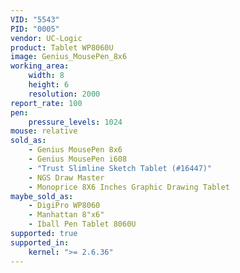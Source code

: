 ```yaml
---
VID: "5543"
PID: "0005"
vendor: UC-Logic
product: Tablet WP8060U
image: Genius_MousePen_8x6
working_area:
    width: 8
    height: 6
    resolution: 2000
report_rate: 100
pen:
    pressure_levels: 1024
mouse: relative
sold_as:
    - Genius MousePen 8x6
    - Genius MousePen i608
    - "Trust Slimline Sketch Tablet (#16447)"
    - NGS Draw Master
    - Monoprice 8X6 Inches Graphic Drawing Tablet
maybe_sold_as:
    - DigiPro WP8060
    - Manhattan 8"x6"
    - Iball Pen Tablet 8060U
supported: true
supported_in:
    kernel: ">= 2.6.36"
---
```

